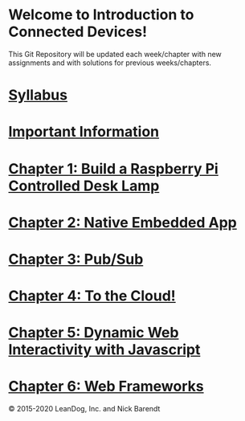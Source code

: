 # Welcome to Introduction to Connected Devices!

This Git Repository will be updated each week/chapter with new assignments and with solutions for previous weeks/chapters.

# [Syllabus](syllabus.md)

# [Important Information](Courseware/01.0_Important_Front_Matter/README.md)


# [Chapter 1: Build a Raspberry Pi Controlled Desk Lamp](Courseware/01.md)

# [Chapter 2: Native Embedded App](Courseware/02.md)

# [Chapter 3:  Pub/Sub](Courseware/03.md)

# [Chapter 4: To the Cloud!](Courseware/04.md)

# [Chapter 5: Dynamic Web Interactivity with Javascript](Courseware/05.md)

# [Chapter 6: Web Frameworks](Courseware/06.md)

&copy; 2015-2020 LeanDog, Inc. and Nick Barendt
